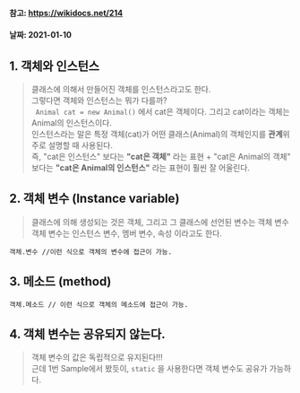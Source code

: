 #### 참고: https://wikidocs.net/214
#### 날짜: 2021-01-10

## 1. 객체와 인스턴스
> 클래스에 의해서 만들어진 객체를 인스턴스라고도 한다.  
> 그렇다면 객체와 인스턴스는 뭐가 다를까?  
> ` Animal cat = new Animal()` 에서 cat은 객체이다. 그리고 cat이라는 객체는 Animal의 인스턴스이다.  
> 인스턴스라는 말은 특정 객체(cat)가 어떤 클래스(Animal)의 객체인지를 **관계**위주로 설명할 때 사용된다.  
> 즉, "cat은 인스턴스" 보다는 **"cat은 객체"** 라는 표현 + "cat은 Animal의 객체" 보다는 **"cat은 Animal의 인스턴스"** 라는 표현이 훨씬 잘 어울린다.


## 2. 객체 변수 (Instance variable)
> 클래스에 의해 생성되는 것은 객체, 그리고 그 클래스에 선언된 변수는 객체 변수  
> 객체 변수는 인스턴스 변수, 멤버 변수, 속성 이라고도 한다.  

    객체.변수 //이런 식으로 객체의 변수에 접근이 가능.

## 3. 메소드 (method)
    객체.메소드 // 이런 식으로 객체의 메소드에 접근이 가능.

## 4. 객체 변수는 공유되지 않는다.
> 객체 변수의 값은 독립적으로 유지된다!!!  
> 근데 1번 Sample에서 봤듯이, `static` 을 사용한다면 객체 변수도 공유가 가능하다.